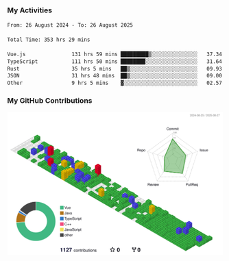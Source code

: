 ### My Activities

<!--START_SECTION:waka-->

```txt
From: 26 August 2024 - To: 26 August 2025

Total Time: 353 hrs 29 mins

Vue.js               131 hrs 59 mins █████████▒░░░░░░░░░░░░░░░   37.34 %
TypeScript           111 hrs 50 mins ████████░░░░░░░░░░░░░░░░░   31.64 %
Rust                 35 hrs 5 mins   ██▒░░░░░░░░░░░░░░░░░░░░░░   09.93 %
JSON                 31 hrs 48 mins  ██▒░░░░░░░░░░░░░░░░░░░░░░   09.00 %
Other                9 hrs 5 mins    ▓░░░░░░░░░░░░░░░░░░░░░░░░   02.57 %
```

<!--END_SECTION:waka-->

### My GitHub Contributions

![](./profile-3d-contrib/profile-gitblock.svg)
